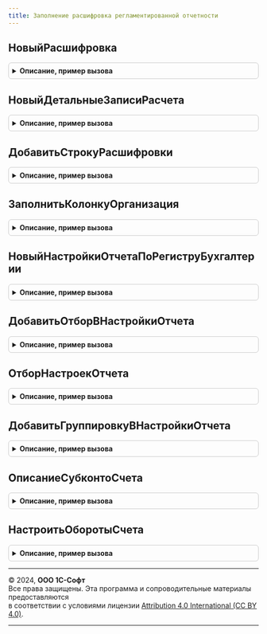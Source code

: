 ```yaml
---
title: Заполнение расшифровка регламентированной отчетности
---
```



## НовыйРасшифровка
<details style="margin: 1em 0; padding: 0.5em; border: 1px solid #ccc; border-radius: 6px;">

<summary style="font-weight: bold; cursor: pointer;">Описание, пример вызова</summary>

```bsl

// Инициализирует коллекцию, содержащую описание порядка расчета показателей отчетности - "расшифровку".
// Вывод расшифровки предполагается с помощью общей формы РасшифровкаПоказателейРегламентированныхОтчетов.
//
// Возвращаемое значение:
//  ТаблицаЗначений - см. содержимое функции.
//
Функция НовыйРасшифровка() Экспорт
```

Пример вызова
```bsl
Результат = ЗаполнениеРасшифровкаРегламентированнойОтчетности.НовыйРасшифровка() 
```
</details>

## НовыйДетальныеЗаписиРасчета
<details style="margin: 1em 0; padding: 0.5em; border: 1px solid #ccc; border-radius: 6px;">

<summary style="font-weight: bold; cursor: pointer;">Описание, пример вызова</summary>

```bsl

// Инициализирует коллекцию, содержащую детальные записи расчета показателя.
// Вывод расшифровки предполагается с помощью общей формы РасшифровкаПоказателейРегламентированныхОтчетов
//
// Возвращаемое значение:
//  ТаблицаЗначений - см. содержимое функции
//
Функция НовыйДетальныеЗаписиРасчета() Экспорт
```

Пример вызова
```bsl
Результат = ЗаполнениеРасшифровкаРегламентированнойОтчетности.НовыйДетальныеЗаписиРасчета() 
```
</details>

## ДобавитьСтрокуРасшифровки
<details style="margin: 1em 0; padding: 0.5em; border: 1px solid #ccc; border-radius: 6px;">

<summary style="font-weight: bold; cursor: pointer;">Описание, пример вызова</summary>

```bsl

// Добавляет описание строки расшифровки в таблицу расшифровок.
// В случае, если таблица расшифровок не инициализирована, выполняется ее инициализация.
//
Процедура ДобавитьСтрокуРасшифровки(ТаблицаРасшифровок, ИмяПоказателя, НаименованиеПоказателя, ЗнакОперации, НаименованиеСлагаемого, Сумма, ИмяРаздела, ДополнительныеПараметры = Неопределено) Экспорт
```

Пример вызова
```bsl
ЗаполнениеРасшифровкаРегламентированнойОтчетности.ДобавитьСтрокуРасшифровки(ТаблицаРасшифровок, ИмяПоказателя, НаименованиеПоказателя, ЗнакОперации, НаименованиеСлагаемого, Сумма, ИмяРаздела, ДополнительныеПараметры);
```
</details>

## ЗаполнитьКолонкуОрганизация
<details style="margin: 1em 0; padding: 0.5em; border: 1px solid #ccc; border-radius: 6px;">

<summary style="font-weight: bold; cursor: pointer;">Описание, пример вызова</summary>

```bsl

// Обеспечивает наличие заполненной колонки Организация.
// В некоторых случаях предполагается, что в расшифровках нет колонки Организация,
// а в других - что она есть и заполнена.
// При инициализации расшифровки в ходе вызова ДобавитьСтрокуРасшифровки колонка Организация отсутствует.
// Если важно ее наличие, следует обеспечить ее наличие и заполнение после заполнения расшифровки.
//
// Параметры:
//  ТаблицаРасшифровок	 - ТаблицаЗначений - см. НовыйРасшифровка()
//  Организация			 - СправочникСсылка.Организации - организация для заполнения
//
Процедура ЗаполнитьКолонкуОрганизация(ТаблицаРасшифровок, Организация) Экспорт
```

Пример вызова
```bsl
ЗаполнениеРасшифровкаРегламентированнойОтчетности.ЗаполнитьКолонкуОрганизация(ТаблицаРасшифровок, Организация) 
```
</details>

## НовыйНастройкиОтчетаПоРегиструБухгалтерии
<details style="margin: 1em 0; padding: 0.5em; border: 1px solid #ccc; border-radius: 6px;">

<summary style="font-weight: bold; cursor: pointer;">Описание, пример вызова</summary>

```bsl

// Готовит настройки отчета в формате, понятном форме РасшифровкаПоказателейРегламентированныхОтчетов
//
// Параметры:
//  ВидОтчета		 - Строка - имя отчета, используемого для расшифровки.
//                     Поддерживаются:
//                     * ОборотноСальдоваяВедомостьПоСчету
//                     * АнализСчета
//                     * ОтчетПоПроводкам
//                     * ОборотыМеждуСубконто
//                     * ОборотыСчета
//  Организация		 - СправочникСсылка.Организации - организация, по которой формируется отчет
//  НачалоПериода	 - Дата	 - начало периода, за который формируется отчет
//  КонецПериода	 - Дата	 - конец периода, за который формируется отчет
//  Счет			 - ПланСчетовСсылка.Хозрасчетный - счет, по которому формируется отчет
//  ОписаниеСумм	 - Структура - см. КоллекцииСумм.НовыйОписаниеКоллекцииСумм, набор сумм которые должны быть выведены в отчете
//
// Возвращаемое значение:
//  Структура - см. тело функции
//
Функция НовыйНастройкиОтчетаПоРегиструБухгалтерии(ВидОтчета, Организация, НачалоПериода, КонецПериода, Счет, ОписаниеСумм) Экспорт
```

Пример вызова
```bsl
Результат = ЗаполнениеРасшифровкаРегламентированнойОтчетности.НовыйНастройкиОтчетаПоРегиструБухгалтерии(ВидОтчета, Организация, НачалоПериода, КонецПериода, Счет, ОписаниеСумм) 
```
</details>

## ДобавитьОтборВНастройкиОтчета
<details style="margin: 1em 0; padding: 0.5em; border: 1px solid #ccc; border-radius: 6px;">

<summary style="font-weight: bold; cursor: pointer;">Описание, пример вызова</summary>

```bsl

// Добавляет отбор в настройки стандартного отчета, расшифровывающего регламентированный отчет.
//
// Параметры:
//  Настройки	 - Структура - см. НовыйНастройкиОтчетаПоРегиструБухгалтерии, заполняемые настройки отчета
//  ИмяПоля		 - Строка - имя поля группировки в терминах отчета. Может быть определено с помощью ОписаниеСубконтоСчета
//	Значение     - Произвольный - Значение отбора
//	ВидСравнения - ВидСравненияКомпоновкиДанных - Вид сравнений компоновки данных (по умолчанию: Равно)
//
// Возвращаемое значение:
//	ЭлементОтбораКомпоновкиДанных - Добавленный элемент отбора
//
Функция ДобавитьОтборВНастройкиОтчета(Настройки, ИмяПоля, Значение, ВидСравнения = Неопределено) Экспорт
```

Пример вызова
```bsl
Результат = ЗаполнениеРасшифровкаРегламентированнойОтчетности.ДобавитьОтборВНастройкиОтчета(Настройки, ИмяПоля, Значение, ВидСравнения);
```
</details>

## ОтборНастроекОтчета
<details style="margin: 1em 0; padding: 0.5em; border: 1px solid #ccc; border-radius: 6px;">

<summary style="font-weight: bold; cursor: pointer;">Описание, пример вызова</summary>

```bsl

// Предоставляет доступ к настройке отбора настраиваемого отчета.
//
// Параметры:
//  Настройки	 - Структура - см. НовыйНастройкиОтчетаПоРегиструБухгалтерии, выполняемые настройки отчета
//
// Возвращаемое значение:
//  ОтборКомпоновкиДанных - настройки отбора
//
Функция ОтборНастроекОтчета(Настройки) Экспорт
```

Пример вызова
```bsl
Результат = ЗаполнениеРасшифровкаРегламентированнойОтчетности.ОтборНастроекОтчета(Настройки) 
```
</details>

## ДобавитьГруппировкуВНастройкиОтчета
<details style="margin: 1em 0; padding: 0.5em; border: 1px solid #ccc; border-radius: 6px;">

<summary style="font-weight: bold; cursor: pointer;">Описание, пример вызова</summary>

```bsl

// Добавляет группировку в настройки стандартного отчета - в том виде, который принят в стандартных отчетах.
// А именно:
//  - настройка группировки представлена в виде массива структур
//  - элемент массива соответствует строке таблицы группировок в отчете
//  - структура содержит ключи и значения:
//    -- Использование, 	Булево (здесь Истина)
//    -- Поле, 				Строка (имя поля группировки в терминах отчета)
//    -- Представление, 	Строка (представление группировки (поля))
//    -- ТипГруппировки, 	Число  (0 - Без групп, 1 - С группами, 2 - Только группы)
//
// Параметры:
//  Настройки		 - Структура - см. НовыйНастройкиОтчетаПоРегиструБухгалтерии, заполняемые настройки отчета
//  ИмяПоля			 - Строка - имя поля группировки в терминах отчета. Может быть определено с помощью ОписаниеСубконтоСчета
//  Представление	 - Строка - представление поля группировки. Может быть определено с помощью ОписаниеСубконтоСчета
//  ТипГруппировки	 - Число - 0: Без групп, 1: С группами, 2: Только группы
//
Процедура ДобавитьГруппировкуВНастройкиОтчета(Настройки, ИмяПоля, Представление, ТипГруппировки = 0) Экспорт
```

Пример вызова
```bsl
ЗаполнениеРасшифровкаРегламентированнойОтчетности.ДобавитьГруппировкуВНастройкиОтчета(Настройки, ИмяПоля, Представление, ТипГруппировки);
```
</details>

## ОписаниеСубконтоСчета
<details style="margin: 1em 0; padding: 0.5em; border: 1px solid #ccc; border-radius: 6px;">

<summary style="font-weight: bold; cursor: pointer;">Описание, пример вызова</summary>

```bsl

// Определяет описание поля субконто в виде структуры для использования в методах настройки отчетов.
//
// Параметры:
//  ПолеВиртуальнойТаблицы	 - Строка - имя поля виртуальной таблицы, лежащей в основе отчета
//  Счет					 - ПланСчетовСсылка.Хозрасчетный - счет, по которому формируется отчет
//  ВидИлиНомерСубконто		 - Число - порядковый номер субконто на счете
//                           - ПланВидовХарактеристикСсылка.ВидыСубконтоХозрасчетные - субконто счета, по которому формируется отчет
//
// Возвращаемое значение:
//  Структура - описание субконто
//    * "Имя" - Строка - Имя поля отчета, соответствующее запрошенному субконто
//    * "Представление" -  Строка - Пользовательское представление вида субконто
//
Функция ОписаниеСубконтоСчета(ПолеВиртуальнойТаблицы, Счет, ВидИлиНомерСубконто) Экспорт
```

Пример вызова
```bsl
Результат = ЗаполнениеРасшифровкаРегламентированнойОтчетности.ОписаниеСубконтоСчета(ПолеВиртуальнойТаблицы, Счет, ВидИлиНомерСубконто) 
```
</details>

## НастроитьОборотыСчета
<details style="margin: 1em 0; padding: 0.5em; border: 1px solid #ccc; border-radius: 6px;">

<summary style="font-weight: bold; cursor: pointer;">Описание, пример вызова</summary>

```bsl

// Настраивает состав показателей отчета "ОборотыСчета"
//
// Параметры:
//  Настройки		 - Структура - см. НовыйНастройкиОтчетаПоРегиструБухгалтерии, заполняемые настройки отчета
//  ДебетКредит		 - Строка - "Дт" - включить данные по дебету счета, "Кт" - по кредиту, "" (пустая строка) - по обеим сторонам
//  СальдоНаНачало	 - Булево - выводить в отчете начальное сальдо
//  СальдоНаКонец	 - Булево - выводить в отчете конечное сальдо
//  Обороты			 - Булево - выводить в отчете обороты - сводно
//  ОборотыСоСчетами - Булево - выводить в отчете обороты - детально по счетам
//
Процедура НастроитьОборотыСчета(Настройки, ДебетКредит = "", СальдоНаНачало = Ложь, СальдоНаКонец = Ложь, Обороты = Ложь, ОборотыСоСчетами = Истина) Экспорт
```

Пример вызова
```bsl
ЗаполнениеРасшифровкаРегламентированнойОтчетности.НастроитьОборотыСчета(Настройки, ДебетКредит, СальдоНаНачало, СальдоНаКонец, Обороты, ОборотыСоСчетами);
```
</details>

---

© 2024, **ООО 1С-Софт**  
Все права защищены. Эта программа и сопроводительные материалы предоставляются  
в соответствии с условиями лицензии [Attribution 4.0 International (CC BY 4.0)](https://creativecommons.org/licenses/by/4.0/legalcode).

---
